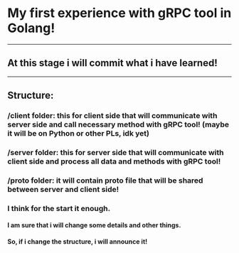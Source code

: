 # My first experience with gRPC tool in Golang!
*** 
## At this stage i will commit what i have learned!
***
## Structure:
 
### /client folder: this for client side that will communicate with server side and call necessary method with gRPC tool! (maybe it will be on Python or other PLs, idk yet)

### /server folder: this for server side that will communicate with client side and process all data and methods with gRPC tool!


### /proto folder: it will contain proto file that will be shared between server and client side!

### I think for the start it enough.

#### I am sure that i will change some details and other things.
#### So, if i change the structure, i will announce it!
